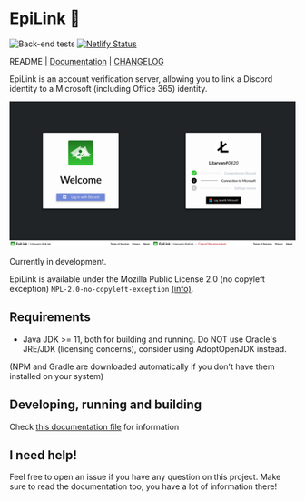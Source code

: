 # EpiLink 🔗

![Back-end tests](https://github.com/Litarvan/EpiLink/workflows/Back-end%20tests/badge.svg)
[![Netlify Status](https://api.netlify.com/api/v1/badges/a8a3663c-084c-4c4c-92a7-0d68f517ef9d/deploy-status)](https://app.netlify.com/sites/epilink/deploys)

README | [Documentation](/docs/EpiLink.md) | [CHANGELOG](/CHANGELOG.md)

EpiLink is an account verification server, allowing you to link a Discord identity to a Microsoft (including Office 365)
identity.

![Screenshot of the front-end](docs/img/front.png)

Currently in development.

EpiLink is available under the Mozilla Public License 2.0 (no copyleft exception) `MPL-2.0-no-copyleft-exception` [(info)](https://spdx.org/licenses/MPL-2.0-no-copyleft-exception.html).

## Requirements

- Java JDK >= 11, both for building and running. Do NOT use Oracle's JRE/JDK (licensing concerns), consider using AdoptOpenJDK instead.

(NPM and Gradle are downloaded automatically if you don't have them installed on your system)

## Developing, running and building

Check [this documentation file](/docs/Developing.md) for information

## I need help!

Feel free to open an issue if you have any question on this project. Make sure to read the documentation too, you have a lot of information there!